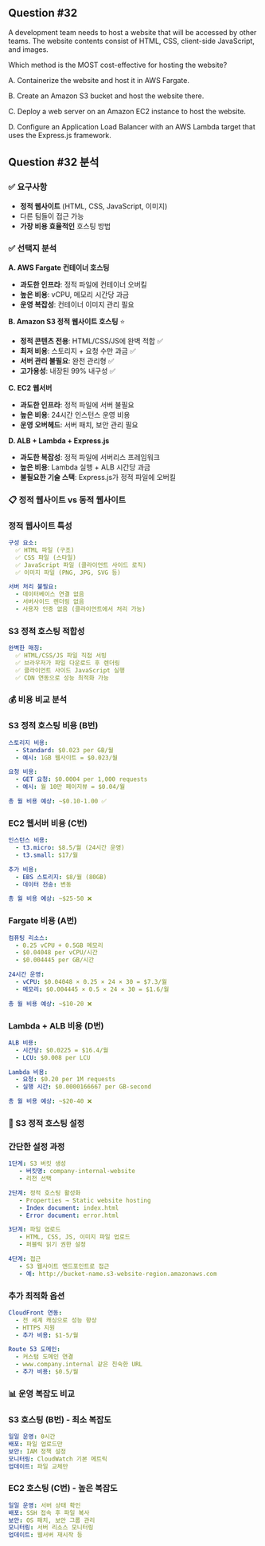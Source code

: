 ## Question #32
A development team needs to host a website that will be accessed by other teams. 
The website contents consist of HTML, CSS, client-side JavaScript, and images.

Which method is the MOST cost-effective for hosting the website?

A. Containerize the website and host it in AWS Fargate.

B. Create an Amazon S3 bucket and host the website there.

C. Deploy a web server on an Amazon EC2 instance to host the website.

D. Configure an Application Load Balancer with an AWS Lambda target that uses the Express.js framework.

## Question #32 분석

### ✅ 요구사항
- **정적 웹사이트** (HTML, CSS, JavaScript, 이미지)
- 다른 팀들이 접근 가능
- **가장 비용 효율적인** 호스팅 방법

### ✅ 선택지 분석

**A. AWS Fargate 컨테이너 호스팅**
- **과도한 인프라**: 정적 파일에 컨테이너 오버킬 
- **높은 비용**: vCPU, 메모리 시간당 과금 
- **운영 복잡성**: 컨테이너 이미지 관리 필요

**B. Amazon S3 정적 웹사이트 호스팅** ⭐
- **정적 콘텐츠 전용**: HTML/CSS/JS에 완벽 적합 ✅
- **최저 비용**: 스토리지 + 요청 수만 과금 ✅
- **서버 관리 불필요**: 완전 관리형 ✅
- **고가용성**: 내장된 99% 내구성 ✅

**C. EC2 웹서버**
- **과도한 인프라**: 정적 파일에 서버 불필요 
- **높은 비용**: 24시간 인스턴스 운영 비용 
- **운영 오버헤드**: 서버 패치, 보안 관리 필요

**D. ALB + Lambda + Express.js**
- **과도한 복잡성**: 정적 파일에 서버리스 프레임워크 
- **높은 비용**: Lambda 실행 + ALB 시간당 과금 
- **불필요한 기술 스택**: Express.js가 정적 파일에 오버킬

### 📋 정적 웹사이트 vs 동적 웹사이트

### **정적 웹사이트 특성**
```yaml
구성 요소:
  ✅ HTML 파일 (구조)
  ✅ CSS 파일 (스타일)
  ✅ JavaScript 파일 (클라이언트 사이드 로직)
  ✅ 이미지 파일 (PNG, JPG, SVG 등)

서버 처리 불필요:
  - 데이터베이스 연결 없음
  - 서버사이드 렌더링 없음
  - 사용자 인증 없음 (클라이언트에서 처리 가능)
```

### **S3 정적 호스팅 적합성**
```yaml
완벽한 매칭:
  ✅ HTML/CSS/JS 파일 직접 서빙
  ✅ 브라우저가 파일 다운로드 후 렌더링
  ✅ 클라이언트 사이드 JavaScript 실행
  ✅ CDN 연동으로 성능 최적화 가능
```

### 💰 비용 비교 분석

### **S3 정적 호스팅 비용 (B번)**
```yaml
스토리지 비용:
  - Standard: $0.023 per GB/월
  - 예시: 1GB 웹사이트 = $0.023/월

요청 비용:
  - GET 요청: $0.0004 per 1,000 requests
  - 예시: 월 10만 페이지뷰 = $0.04/월

총 월 비용 예상: ~$0.10-1.00 ✅
```

### **EC2 웹서버 비용 (C번)**
```yaml
인스턴스 비용:
  - t3.micro: $8.5/월 (24시간 운영)
  - t3.small: $17/월

추가 비용:
  - EBS 스토리지: $8/월 (80GB)
  - 데이터 전송: 변동

총 월 비용 예상: ~$25-50 ❌
```

### **Fargate 비용 (A번)**
```yaml
컴퓨팅 리소스:
  - 0.25 vCPU + 0.5GB 메모리
  - $0.04048 per vCPU/시간
  - $0.004445 per GB/시간

24시간 운영:
  - vCPU: $0.04048 × 0.25 × 24 × 30 = $7.3/월
  - 메모리: $0.004445 × 0.5 × 24 × 30 = $1.6/월

총 월 비용 예상: ~$10-20 ❌
```

### **Lambda + ALB 비용 (D번)**
```yaml
ALB 비용:
  - 시간당: $0.0225 = $16.4/월
  - LCU: $0.008 per LCU

Lambda 비용:
  - 요청: $0.20 per 1M requests
  - 실행 시간: $0.0000166667 per GB-second

총 월 비용 예상: ~$20-40 ❌
```

### 🔄 S3 정적 호스팅 설정

### **간단한 설정 과정**
```yaml
1단계: S3 버킷 생성
   - 버킷명: company-internal-website
   - 리전 선택

2단계: 정적 호스팅 활성화
   - Properties → Static website hosting
   - Index document: index.html
   - Error document: error.html

3단계: 파일 업로드
   - HTML, CSS, JS, 이미지 파일 업로드
   - 퍼블릭 읽기 권한 설정

4단계: 접근
   - S3 웹사이트 엔드포인트로 접근
   - 예: http://bucket-name.s3-website-region.amazonaws.com
```

### **추가 최적화 옵션**
```yaml
CloudFront 연동:
  - 전 세계 캐싱으로 성능 향상
  - HTTPS 지원
  - 추가 비용: $1-5/월

Route 53 도메인:
  - 커스텀 도메인 연결
  - www.company.internal 같은 친숙한 URL
  - 추가 비용: $0.5/월
```

### 📊 운영 복잡도 비교

### **S3 호스팅 (B번) - 최소 복잡도**
```yaml
일일 운영: 0시간
배포: 파일 업로드만
보안: IAM 정책 설정
모니터링: CloudWatch 기본 메트릭
업데이트: 파일 교체만
```

### **EC2 호스팅 (C번) - 높은 복잡도**
```yaml
일일 운영: 서버 상태 확인
배포: SSH 접속 후 파일 복사
보안: OS 패치, 보안 그룹 관리
모니터링: 서버 리소스 모니터링
업데이트: 웹서버 재시작 등
```
